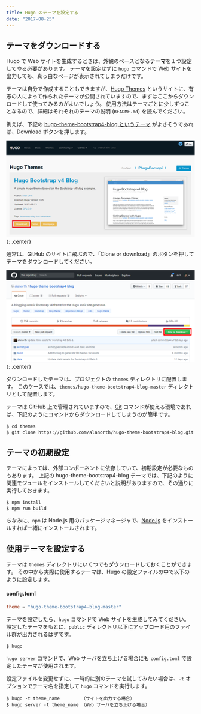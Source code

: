 ```yaml
---
title: Hugo のテーマを設定する
date: "2017-08-25"
---
```


テーマをダウンロードする
----

Hugo で Web サイトを生成するときは、外観のベースとなる**テーマ**を１つ設定してやる必要があります。
テーマを設定せずに `hugo` コマンドで Web サイトを出力しても、真っ白なページが表示されてしまうだけです。

テーマは自分で作成することもできますが、[Hugo Themes](https://themes.gohugo.io/) というサイトに、有志の人によって作られたテーマが公開されていますので、まずはここからダウンロードして使ってみるのがよいでしょう。
使用方法はテーマごとに少しずつことなるので、詳細はそれぞれのテーマの説明 (`README.md`) を読んでください。

例えば、下記の [hugo-theme-bootstrap4-blog というテーマ](https://github.com/alanorth/hugo-theme-bootstrap4-blog) がよさそうであれば、Download ボタンを押します。

![theme1.png](./theme1.png){: .center}

通常は、GitHub のサイトに飛ぶので、「Clone or download」のボタンを押してテーマをダウンロードしてください。

![theme2.png](./theme2.png){: .center}

ダウンロードしたテーマは、プロジェクトの `themes` ディレクトリに配置します。
このケースでは、`themes/hugo-theme-bootstrap4-blog-master` ディレクトリとして配置します。

テーマは GitHub 上で管理されていますので、[Git](/git/) コマンドが使える環境であれば、下記のようにコマンドからダウンロードしてしまうのが簡単です。

~~~
$ cd themes
$ git clone https://github.com/alanorth/hugo-theme-bootstrap4-blog.git
~~~


テーマの初期設定
----

テーマによっては、外部コンポーネントに依存していて、初期設定が必要なものもあります。
上記の hugo-theme-bootstrap4-blog テーマでは、下記のように関連モジュールをインストールしてくださいと説明がありますので、その通りに実行しておきます。

~~~
$ npm install
$ npm run build
~~~

ちなみに、`npm` は Node.js 用のパッケージマネージャで、[Node.js](https://nodejs.org) をインストールすれば一緒にインストールされます。


使用テーマを設定する
----

テーマは `themes` ディレクトリにいくつでもダウンロードしておくことができます。
その中から実際に使用するテーマは、Hugo の設定ファイルの中で以下のように設定します。

#### config.toml

~~~ toml
theme = "hugo-theme-bootstrap4-blog-master"
~~~

テーマを設定したら、`hugo` コマンドで Web サイトを生成してみてください。
設定したテーマをもとに、`public` ディレクトリ以下にアップロード用のファイル群が出力されるはずです。

~~~
$ hugo
~~~

`hugo server` コマンドで、Web サーバを立ち上げる場合にも `config.toml` で設定したテーマが使用されます。

設定ファイルを変更せずに、一時的に別のテーマを試してみたい場合は、`-t` オプションでテーマ名を指定して `hugo` コマンドを実行します。

~~~
$ hugo -t theme_name        （サイトを出力する場合）
$ hugo server -t theme_name （Web サーバを立ち上げる場合）
~~~

